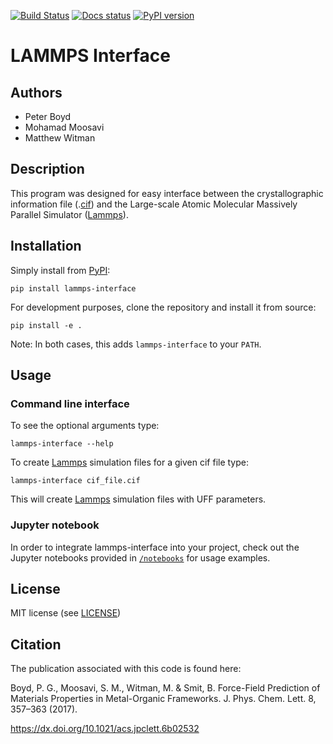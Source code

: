 [![Build Status](https://github.com/peteboyd/lammps_interface/workflows/ci/badge.svg)](https://github.com/peteboyd/lammps_interface/actions)
[![Docs status](https://readthedocs.org/projects/lammps-interface/badge)](http://lammps-interface.readthedocs.io/)
[![PyPI version](https://badge.fury.io/py/lammps-interface.svg)](https://badge.fury.io/py/)
# LAMMPS Interface
## Authors

-   Peter Boyd
-   Mohamad Moosavi
-   Matthew Witman

## Description
This program was designed for easy interface between the crystallographic
information file (.[cif]) and the Large-scale Atomic Molecular Massively
Parallel Simulator ([Lammps]).

## Installation
Simply install from [PyPI](https://pypi.org/project/lammps-interface/):
```
pip install lammps-interface
```

For development purposes, clone the repository and install it from source:
```
pip install -e .
```

Note: In both cases, this adds `lammps-interface` to your `PATH`.

## Usage

### Command line interface
To see the optional arguments type:
```
lammps-interface --help
```
To create [Lammps] simulation files for a given cif file type:
```
lammps-interface cif_file.cif
```
This will create [Lammps] simulation files with UFF parameters.

### Jupyter notebook
In order to integrate lammps-interface into your project, check out the Jupyter notebooks provided in [`/notebooks`](./notebooks) for usage examples.

## License
MIT license (see [LICENSE](LICENSE))

## Citation
The publication associated with this code is found here:

Boyd, P. G., Moosavi, S. M., Witman, M. & Smit, B. Force-Field Prediction of Materials Properties in Metal-Organic Frameworks. J. Phys. Chem. Lett. 8, 357–363 (2017).

https://dx.doi.org/10.1021/acs.jpclett.6b02532

[Lammps]: http://lammps.sandia.gov/
[cif]: https://en.wikipedia.org/wiki/Crystallographic_Information_File
